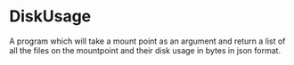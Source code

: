 # DiskUsage
A program which will take a mount point as an argument and return a list of all the files on the mountpoint and their disk usage in bytes in json format.
